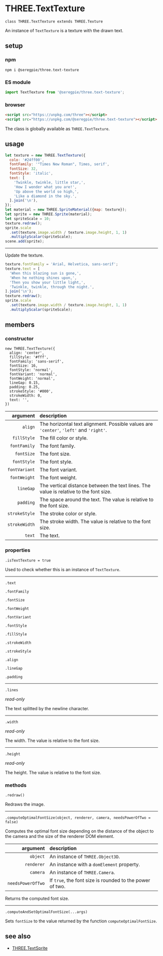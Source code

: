 # THREE.TextTexture

`class THREE.TextTexture extends THREE.Texture`

An instance of `TextTexture` is a texture with the drawn text.

## setup

### npm

```shell
npm i @seregpie/three.text-texture
```

### ES module

```javascript
import TextTexture from '@seregpie/three.text-texture';
```

### browser

```html
<script src="https://unpkg.com/three"></script>
<script src="https://unpkg.com/@seregpie/three.text-texture"></script>
```

The class is globally available as `THREE.TextTexture`.

## usage

```javascript
let texture = new THREE.TextTexture({
  colo: '#24ff00',
  fontFamily: '"Times New Roman", Times, serif',
  fontSize: 32,
  fontStyle: 'italic',
  text: [
    'Twinkle, twinkle, little star,',
    'How I wonder what you are!',
    'Up above the world so high,',
    'Like a diamond in the sky.',
  ].join('\n'),
});
let material = new THREE.SpriteMaterial({map: texture});
let sprite = new THREE.Sprite(material);
let spriteScale = 10;
texture.redraw();
sprite.scale
  .set(texture.image.width / texture.image.height, 1, 1)
  .multiplyScalar(spriteScale);
scene.add(sprite);
```

---

Update the texture.

```javascript
texture.fontFamily = 'Arial, Helvetica, sans-serif';
texture.text = [
  'When this blazing sun is gone,',
  'When he nothing shines upon,',
  'Then you show your little light,',
  'Twinkle, twinkle, through the night.',
].join('\n');
texture.redraw();
sprite.scale
  .set(texture.image.width / texture.image.height, 1, 1)
  .multiplyScalar(spriteScale);
```

## members

### constructor

```
new THREE.TextTexture({
  align: 'center',
  fillStyle: '#fff',
  fontFamily: 'sans-serif',
  fontSize: 16,
  fontStyle: 'normal',
  fontVariant: 'normal',
  fontWeight: 'normal',
  lineGap: 0.15,
  padding: 0.25,
  strokeStyle: '#000',
  strokeWidth: 0,
  text: '',
})
```

| argument | description |
| ---: | :--- |
| `align` | The horizontal text alignment. Possible values are `'center'`, `'left'` and `'right'`. |
| `fillStyle` | The fill color or style. |
| `fontFamily` | The font family. |
| `fontSize` | The font size. |
| `fontStyle` | The font style. |
| `fontVariant` | The font variant. |
| `fontWeight` | The font weight. |
| `lineGap` | The vertical distance between the text lines. The value is relative to the font size. |
| `padding` | The space around the text. The value is relative to the font size. |
| `strokeStyle` | The stroke color or style. |
| `strokeWidth` | The stroke width. The value is relative to the font size. |
| `text` | The text. |

### properties

`.isTextTexture = true`

Used to check whether this is an instance of `TextTexture`.

---

`.text`

`.fontFamily`

`.fontSize`

`.fontWeight`

`.fontVariant`

`.fontStyle`

`.fillStyle`

`.strokeWidth`

`.strokeStyle`

`.align`

`.lineGap`

`.padding`

---

`.lines`

*read-only*

The text splitted by the newline character.

---

`.width`

*read-only*

The width. The value is relative to the font size.

---

`.height`

*read-only*

The height. The value is relative to the font size.

### methods

`.redraw()`

Redraws the image.

---

`.computeOptimalFontSize(object, renderer, camera, needsPowerOfTwo = false)`

Computes the optimal font size depending on the distance of the object to the camera and the size of the renderer DOM element.

| argument | description |
| ---: | :--- |
| `object` | An instance of `THREE.Object3D`. |
| `renderer` | An instance with a `domElement` property. |
| `camera` | An instance of `THREE.Camera`. |
| `needsPowerOfTwo` | If `true`, the font size is rounded to the power of two. |

Returns the computed font size.

---

`.computeAndSetOptimalFontSize(...args)`

Sets `fontSize` to the value returned by the function `computeOptimalFontSize`.

## see also

- [THREE.TextSprite](https://github.com/SeregPie/THREE.TextSprite)
